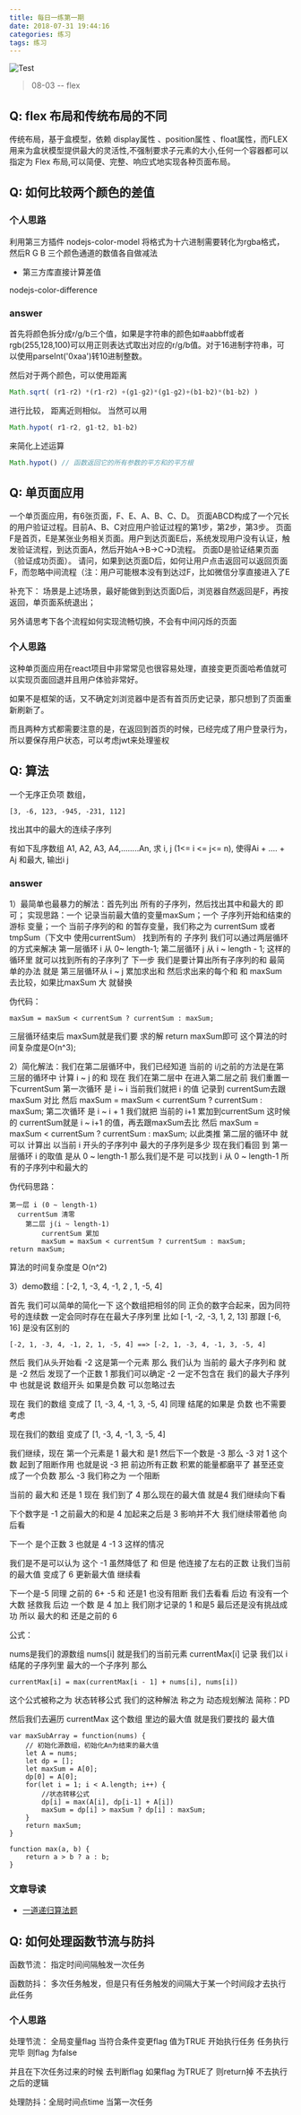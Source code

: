 ```yaml
---
title: 每日一练第一期
date: 2018-07-31 19:44:16
categories: 练习
tags: 练习
---
```


![Test](https://user-gold-cdn.xitu.io/2018/8/30/1658a9d289c1e11b?w=1210&h=508&f=png&s=31924)

> 08-03 -- flex 

<!--more-->

## Q: flex 布局和传统布局的不同

传统布局，基于盒模型，依赖 display属性 、position属性 、float属性，而FLEX用来为盒状模型提供最大的灵活性,不强制要求子元素的大小,任何一个容器都可以指定为 Flex 布局,可以简便、完整、响应式地实现各种页面布局。


## Q: 如何比较两个颜色的差值

### 个人思路

利用第三方插件 nodejs-color-model 将格式为十六进制需要转化为rgba格式，然后R G B 三个颜色通道的数值各自做减法

* 第三方库直接计算差值

nodejs-color-difference

### answer

首先将颜色拆分成r/g/b三个值，如果是字符串的颜色如#aabbff或者rgb(255,128,100)可以用正则表达式取出对应的r/g/b值。对于16进制字符串，可以使用parseInt('0xaa')转10进制整数。

然后对于两个颜色，可以使用距离

```javascript
Math.sqrt( (r1-r2) *(r1-r2) +(g1-g2)*(g1-g2)+(b1-b2)*(b1-b2) )
```
进行比较， 距离近则相似。 当然可以用

```javascript
Math.hypot( r1-r2, g1-t2, b1-b2)
```

来简化上述运算

```javascript
Math.hypot() // 函数返回它的所有参数的平方和的平方根
```

## Q: 单页面应用

一个单页面应用，有6张页面，F、E、A、B、C、D。 页面ABCD构成了一个冗长的用户验证过程。目前A、B、C对应用户验证过程的第1步，第2步，第3步。 页面F是首页，E是某张业务相关页面。用户到达页面E后，系统发现用户没有认证，触发验证流程，到达页面A，然后开始A->B->C->D流程。 页面D是验证结果页面（验证成功页面）。 请问，如果到达页面D后，如何让用户点击返回可以返回页面F，而忽略中间流程（注：用户可能根本没有到达过F，比如微信分享直接进入了E


补充下： 场景是上述场景，最好能做到到达页面D后，浏览器自然返回是F，再按返回，单页面系统退出；

另外请思考下各个流程如何实现流畅切换，不会有中间闪烁的页面

### 个人思路

这种单页面应用在react项目中非常常见也很容易处理，直接变更页面哈希值就可以实现页面回退并且用户体验非常好。

如果不是框架的话，又不确定刘浏览器中是否有首页历史记录，那只想到了页面重新刷新了。

而且两种方式都需要注意的是，在返回到首页的时候，已经完成了用户登录行为，所以要保存用户状态，可以考虑jwt来处理鉴权


## Q: 算法

一个无序正负项 数组，

```
[3, -6, 123, -945, -231, 112]
```

找出其中的最大的连续子序列

有如下乱序数组 A1, A2, A3, A4,........An, 求 i, j (1<= i <= j<= n), 使得Ai +  .... + Aj 和最大, 输出i j

### answer

1）最简单也最暴力的解法：首先列出 所有的子序列，然后找出其中和最大的 即可；
实现思路：一个 记录当前最大值的变量maxSum；一个 子序列开始和结束的游标 变量；一个 当前子序列的和 的暂存变量，我们称之为 currentSum 或者 tmpSum（下文中 使用currentSum）
找到所有的 子序列 我们可以通过两层循环的方式来解决
第一层循环 i 从 0~ length-1;
第二层循环 j 从 i ~ length - 1;
这样的循环里 就可以找到所有的子序列了
下一步 我们是要计算出所有子序列的和
最简单的办法 就是 第三层循环从 i ~ j 累加求出和 然后求出来的每个和  和 maxSum 去比较，如果比maxSum 大 就替换

伪代码：

```
maxSum = maxSum < currentSum ? currentSum : maxSum;
```

三层循环结束后 maxSum就是我们要 求的解
return maxSum即可
这个算法的时间复杂度是O(n^3);

2）简化解法：我们在第二层循环中，我们已经知道 当前的 i/j之前的方法是在第三层的循环中 计算 i ~ j 的和
现在 我们在第二层中 在进入第二层之前 我们重置一下currentSum
第一次循环 是 i ~ i 当前我们就把 i 的值 记录到 currentSum去跟 maxSum 对比 然后 maxSum = maxSum < currentSum ? currentSum : maxSum;
第二次循环 是 i ~ i + 1 我们就把 当前的 i+1 累加到currentSum 这时候的 currentSum就是 i ~ i+1 的值，再去跟maxSum去比 然后 maxSum = maxSum < currentSum ? currentSum : maxSum;
以此类推
第二层的循环中 就可以 计算出 以当前 i 开头的子序列中 最大的子序列是多少
现在我们看回 到 第一层循环 i 的取值 是从 0 ~ length-1 那么我们是不是 可以找到 i 从 0 ~ length-1 所有的子序列中和最大的

伪代码思路：

```
第一层 i (0 ~ length-1)
  currentSum 清零
    第二层 j(i ~ length-1)
        currentSum 累加
        maxSum = maxSum < currentSum ? currentSum : maxSum;
return maxSum;
```

算法的时间复杂度是 O(n^2)

3）demo数组：[-2, 1, -3, 4, -1, 2 , 1, -5, 4]

首先 我们可以简单的简化一下 这个数组把相邻的同 正负的数字合起来，因为同符号的连续数 一定会同时存在在最大子序列里
比如 [-1, -2, -3, 1, 2, 13] 那跟 [-6, 16] 是没有区别的

```
[-2, 1, -3, 4, -1, 2, 1, -5, 4] ==> [-2, 1, -3, 4, -1, 3, -5, 4]
```

然后 我们从头开始看 -2 这是第一个元素  那么 我们认为 当前的 最大子序列和 就是 -2
然后 发现了一个正数 1 那我们可以确定 -2 一定不包含在 我们的最大子序列中
也就是说 数组开头 如果是负数 可以忽略过去

现在 我们的数组 变成了 [1, -3, 4, -1, 3, -5, 4] 同理 结尾的如果是 负数 也不需要考虑

现在我们的数组 变成了 [1, -3, 4, -1, 3, -5, 4]

我们继续，现在 第一个元素是 1 最大和 是1 然后下一个数是 -3
那么 -3 对 1 这个数 起到了阻断作用 也就是说 -3 把 前边所有正数 积累的能量都磨平了 甚至还变成了一个负数 那么 -3 我们称之为 一个阻断

当前的 最大和 还是 1 现在 我们到了 4 那么现在的最大值 就是4
我们继续向下看

下个数字是 -1 之前最大的和是 4 加起来之后是 3 影响并不大 我们继续带着他 向后看

下一个 是个正数 3 也就是 4 -1 3 这样的情况

我们是不是可以认为 这个 -1 虽然降低了 和 但是 他连接了左右的正数 让我们当前的最大值 变成了 6 更新最大值 继续看

下一个是-5 同理 之前的 6+ -5 和 还是1 也没有阻断 我们去看看 后边 有没有一个大数 拯救我 后边 一个数 是 4
加上 我们刚才记录的 1 和是5 最后还是没有挑战成功 所以 最大的和 还是之前的 6

公式：

nums是我们的源数组 nums[i] 就是我们的当前元素 currentMax[i] 记录 我们以 i 结尾的子序列里 最大的一个子序列 那么

```
currentMax[i] = max(currentMax[i - 1] + nums[i], nums[i])

```

这个公式被称之为 状态转移公式 我们的这种解法 称之为 动态规划解法 简称：PD

然后我们去遍历 currentMax 这个数组 里边的最大值 就是我们要找的 最大值

```
var maxSubArray = function(nums) {
    // 初始化源数组，初始化An为结束的最大值
    let A = nums;
    let dp = [];
    let maxSum = A[0];
    dp[0] = A[0];
    for(let i = 1; i < A.length; i++) {
        //状态转移公式
        dp[i] = max(A[i], dp[i-1] + A[i])
        maxSum = dp[i] > maxSum ? dp[i] : maxSum;
    }
    return maxSum;
}

function max(a, b) {
    return a > b ? a : b;
}
```

### 文章导读

* [一道递归算法题](http://blog.cgsdream.org/2015/11/11/recursion-algorithm-analysis/)

## Q: 如何处理函数节流与防抖

函数节流： 指定时间间隔触发一次任务

函数防抖： 多次任务触发，但是只有任务触发的间隔大于某一个时间段才去执行此任务

### 个人思路

处理节流： 全局变量flag 当符合条件变更flag 值为TRUE 开始执行任务 任务执行完毕 则flag 为false

并且在下次任务过来的时候 去判断flag  如果flag 为TRUE了 则return掉 不去执行之后的逻辑

处理防抖：全局时间点time 当第一次任务
